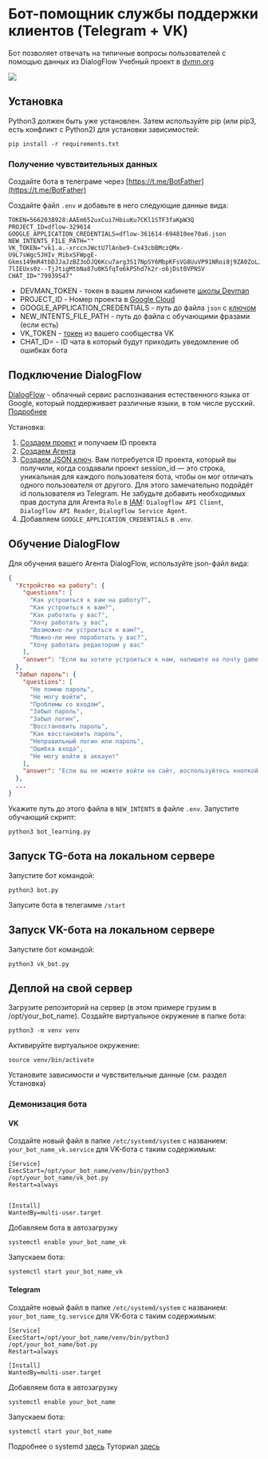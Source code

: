 # Бот-помощник службы поддержки клиентов (Telegram + VK)


Бот позволяет отвечать на типичные вопросы пользователей с помощью данных из DialogFlow
Учебный проект в [dvmn.org](https://dvmn.org/)

![](https://s4.gifyu.com/images/IMG_0992.gif)

## Установка

Python3 должен быть уже установлен. Затем используйте pip (или pip3, есть конфликт с Python2) для установки зависимостей:

```
pip install -r requirements.txt
```

### Получение чувствительных данных

Создайте бота в телеграме через [https://t.me/BotFather](https://t.me/BotFather)

Создайте файл ``.env`` и добавьте в него следующие данные вида:

```
TOKEN=5662038928:AAEm652uxCui7HbiuKu7CKl1STF3faKpW3Q
PROJECT_ID=dflow-329614
GOOGLE_APPLICATION_CREDENTIALS=dflow-361614-694810ee70a6.json
NEW_INTENTS_FILE_PATH=""
VK_TOKEN="vk1.a.-xrccnJWctU7lAnbe9-Cx43cbBMczQMx-U9L7sWgc5JHIv_MibxSFWpgE-Gkms149mR4tbDJJaJzBZ3oDJQ6Kcu7arg3S17NpSY6MbpKFsVG8UuVP91NRoi8j9ZA0ZoLJnj4Ek0DR0_UUSPJqV-7lIEUxs0z--TjJtigMtbNa87u0KSfqTo6kPShd7k2r-o6jDst0VPNSV
CHAT_ID="79939547"
```

- DEVMAN_TOKEN - токен в вашем личном кабинете [школы Devman](https://dvmn.org/api/docs/) 
- PROJECT_ID - Номер проекта в [Google Cloud ](https://console.cloud.google.com/)
- GOOGLE_APPLICATION_CREDENTIALS - путь до файла ``json`` c [ключом](https://cloud.google.com/docs/authentication/client-libraries)
- NEW_INTENTS_FILE_PATH - путь до файла с обучающими фразами (если есть)
- VK_TOKEN - [токен](https://vk.com/@articles_vk-token-groups?ysclid=lb26bno4x7379535242) из вашего сообщества VK
- CHAT_ID= - ID чата в который будут приходить уведомление об ошибках бота

## Подключение DialogFlow

[DialogFlow](https://dialogflow.cloud.google.com/#/login) - облачный сервис распознавания естественного языка от Google, который поддерживает различные языки, в том числе русский.
[Подробнее](https://habr.com/ru/post/502688/)

Установка:
1. [Создаем проект](https://cloud.google.com/dialogflow/es/docs/quick/setup) и получаем ID проекта
2. [Cоздаем Агента](https://cloud.google.com/dialogflow/es/docs/quick/build-agent)
3. [Создаем JSON ключ](https://dvmn.org/modules/chat-bots/lesson/support-bot/#6). Вам потребуется ID проекта, который вы получили, когда создавали проект
session_id — это строка, уникальная для каждого пользователя бота, чтобы он мог отличать одного пользователя от другого. Для этого замечательно подойдёт id пользователя из Telegram. Не забудьте добавить необходимых прав доступа для Агента ``Role`` в [IAM](https://console.cloud.google.com/iam-admin): ``Dialogflow API Client``,
``Dialogflow API Reader``, ``Dialogflow Service Agent``.
4. Добавляем ``GOOGLE_APPLICATION_CREDENTIALS`` в ``.env``. 

## Обучение DialogFlow

Для обучения вашего Агента DialogFlow, используйте json-файл вида:

```json
{
  "Устройство на работу": {
    "questions": [
      "Как устроиться к вам на работу?",
      "Как устроиться к вам?",
      "Как работать у вас?",
      "Хочу работать у вас",
      "Возможно-ли устроиться к вам?",
      "Можно-ли мне поработать у вас?",
      "Хочу работать редактором у вас"
    ],
    "answer": "Если вы хотите устроиться к нам, напишите на почту game-of-verbs@gmail.com мини-эссе о себе и прикрепите ваше портфолио."
  },
  "Забыл пароль": {
    "questions": [
      "Не помню пароль",
      "Не могу войти",
      "Проблемы со входом",
      "Забыл пароль",
      "Забыл логин",
      "Восстановить пароль",
      "Как восстановить пароль",
      "Неправильный логин или пароль",
      "Ошибка входа",
      "Не могу войти в аккаунт"
    ],
    "answer": "Если вы не можете войти на сайт, воспользуйтесь кнопкой «Забыли пароль?» под формой входа. Вам на почту прийдёт письмо с дальнейшими инструкциями. Проверьте папку «Спам», иногда письма попадают в неё."
  },
  ...
}

```

Укажите путь до этого файла в ``NEW_INTENTS`` в файле ``.env``.
Запустите обучающий скрипт:

```
python3 bot_learning.py
```

## Запуск TG-бота на локальном сервере

Запустите бот командой:

```
python3 bot.py
```

Запусите бота в телегамме ``/start``

## Запуск VK-бота на локальном сервере

Запустите бот командой:

```
python3 vk_bot.py
```

## Деплой на свой сервер

Загрузите репозиторий на сервер (в этом примере грузим в /opt/your_bot_name).
Создайте виртуальное окружение в папке бота:

```commandline
python3 -m venv venv
```

Активируйте виртуальное окружение:

```
source venv/bin/activate
```
Установите зависимости и чувствительные данные (см. раздел Установка)

### Демонизация бота

#### VK
Создайте новый файл в папке ``/etc/systemd/system`` с названием:
``your_bot_name_vk.service`` для VK-бота c таким содержимым:

```
[Service]
ExecStart=/opt/your_bot_name/venv/bin/python3 /opt/your_bot_name/vk_bot.py
Restart=always


[Install]
WantedBy=multi-user.target
```

Добавляем бота в автозагрузку

```commandline
systemctl enable your_bot_name_vk
```

Запускаем бота:

```commandline
systemctl start your_bot_name_vk
```

#### Telegram
Создайте новый файл в папке ``/etc/systemd/system`` с названием:
``your_bot_name_tg.service`` для VK-бота c таким содержимым:

```
[Service]
ExecStart=/opt/your_bot_name/venv/bin/python3 /opt/your_bot_name/bot.py
Restart=always

[Install]
WantedBy=multi-user.target
```

Добавляем бота в автозагрузку

```commandline
systemctl enable your_bot_name
```

Запускаем бота:

```commandline
systemctl start your_bot_name
```

Подробнее о systemd [здесь](https://www.freedesktop.org/software/systemd/man/systemd.service.html)
Туториал [здесь](https://4te.me/post/systemd-unit-ubuntu/)